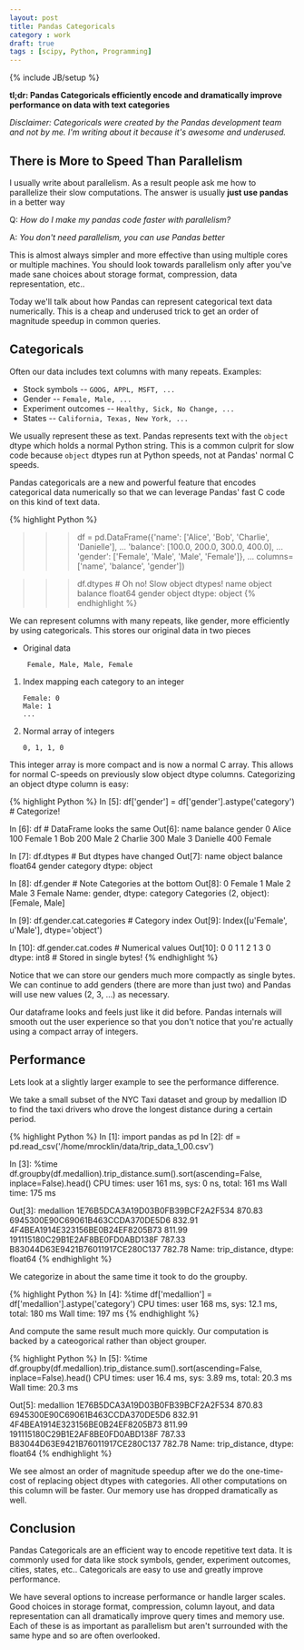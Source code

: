```yaml
---
layout: post
title: Pandas Categoricals
category : work
draft: true
tags : [scipy, Python, Programming]
---
```

{% include JB/setup %}

**tl;dr: Pandas Categoricals efficiently encode and dramatically improve
performance on data with text categories**

*Disclaimer: Categoricals were created by the Pandas development team and not
by me.  I'm writing about it because it's awesome and underused.*

There is More to Speed Than Parallelism
---------------------------------------

I usually write about parallelism.  As a result people ask me how to
parallelize their slow computations.
The answer is usually **just use pandas** in a better way

Q: *How do I make my pandas code faster with parallelism?*

A: *You don't need parallelism, you can use Pandas better*

This is almost always simpler and more effective than using multiple cores or
multiple machines.  You should look towards parallelism only after you've
made sane choices about storage format, compression, data representation, etc..

Today we'll talk about how Pandas can represent categorical text data
numerically.  This is a cheap and underused trick to get an order of magnitude
speedup in common queries.


Categoricals
------------

Often our data includes text columns with many repeats. Examples:

*  Stock symbols -- `GOOG, APPL, MSFT, ...`
*  Gender -- `Female, Male, ...`
*  Experiment outcomes -- `Healthy, Sick, No Change, ...`
*  States -- `California, Texas, New York, ...`

We usually represent these as text.  Pandas represents text with the `object`
dtype which holds a normal Python string.  This is a common culprit for slow
code because `object` dtypes run at Python speeds, not at Pandas' normal C
speeds.

Pandas categoricals are a new and powerful feature that encodes categorical
data numerically so that we can leverage Pandas' fast C code on this kind of
text data.

{% highlight Python %}
>>> df = pd.DataFrame({'name': ['Alice', 'Bob', 'Charlie', 'Danielle'],
...                    'balance': [100.0, 200.0, 300.0, 400.0],
...                    'gender': ['Female', 'Male', 'Male', 'Female']},
...                    columns=['name', 'balance', 'gender'])

>>> df.dtypes                           # Oh no!  Slow object dtypes!
name        object
balance    float64
gender      object
dtype: object
{% endhighlight %}

We can represent columns with many repeats, like gender, more efficiently by
using categoricals.  This stores our original data in two pieces

*  Original data

        Female, Male, Male, Female

1.  Index mapping each category to an integer

        Female: 0
        Male: 1
        ...

2.  Normal array of integers

        0, 1, 1, 0

This integer array is more compact and is now a normal C array.  This allows
for normal C-speeds on previously slow object dtype columns.
Categorizing an object dtype column is easy:

{% highlight Python %}
In [5]: df['gender'] = df['gender'].astype('category')  # Categorize!

In [6]: df                          # DataFrame looks the same
Out[6]:
       name  balance  gender
0     Alice      100  Female
1       Bob      200    Male
2   Charlie      300    Male
3  Danielle      400  Female

In [7]: df.dtypes                   # But dtypes have changed
Out[7]:
name         object
balance     float64
gender     category
dtype: object

In [8]: df.gender                   # Note Categories at the bottom
Out[8]:
0    Female
1      Male
2      Male
3    Female
Name: gender, dtype: category
Categories (2, object): [Female, Male]

In [9]: df.gender.cat.categories    # Category index
Out[9]: Index([u'Female', u'Male'], dtype='object')

In [10]: df.gender.cat.codes        # Numerical values
Out[10]:
0    0
1    1
2    1
3    0
dtype: int8                         # Stored in single bytes!
{% endhighlight %}

Notice that we can store our genders much more compactly as single bytes.  We
can continue to add genders (there are more than just two) and Pandas will
use new values (2, 3, ...) as necessary.

Our dataframe looks and feels just like it did before.  Pandas internals will
smooth out the user experience so that you don't notice that you're actually
using a compact array of integers.


Performance
-----------

Lets look at a slightly larger example to see the performance difference.

We take a small subset of the NYC Taxi dataset and group by medallion ID to
find the taxi drivers who drove the longest distance during a certain period.

{% highlight Python %}
In [1]: import pandas as pd
In [2]: df = pd.read_csv('/home/mrocklin/data/trip_data_1_00.csv')

In [3]: %time df.groupby(df.medallion).trip_distance.sum().sort(ascending=False,
inplace=False).head()
CPU times: user 161 ms, sys: 0 ns, total: 161 ms
Wall time: 175 ms

Out[3]:
medallion
1E76B5DCA3A19D03B0FB39BCF2A2F534    870.83
6945300E90C69061B463CCDA370DE5D6    832.91
4F4BEA1914E323156BE0B24EF8205B73    811.99
191115180C29B1E2AF8BE0FD0ABD138F    787.33
B83044D63E9421B76011917CE280C137    782.78
Name: trip_distance, dtype: float64
{% endhighlight %}

We categorize in about the same time it took to do the groupby.

{% highlight Python %}
In [4]: %time df['medallion'] = df['medallion'].astype('category')
CPU times: user 168 ms, sys: 12.1 ms, total: 180 ms
Wall time: 197 ms
{% endhighlight %}

And compute the same result much more quickly.  Our computation is backed by a
cateogorical rather than object grouper.

{% highlight Python %}
In [5]: %time df.groupby(df.medallion).trip_distance.sum().sort(ascending=False,
inplace=False).head()
CPU times: user 16.4 ms, sys: 3.89 ms, total: 20.3 ms
Wall time: 20.3 ms

Out[5]:
medallion
1E76B5DCA3A19D03B0FB39BCF2A2F534    870.83
6945300E90C69061B463CCDA370DE5D6    832.91
4F4BEA1914E323156BE0B24EF8205B73    811.99
191115180C29B1E2AF8BE0FD0ABD138F    787.33
B83044D63E9421B76011917CE280C137    782.78
Name: trip_distance, dtype: float64
{% endhighlight %}

We see almost an order of magnitude speedup after we do the one-time-cost of
replacing object dtypes with categories.  All other computations on this column
will be faster.  Our memory use has dropped dramatically as well.


Conclusion
----------

Pandas Categoricals are an efficient way to encode repetitive text data.  It is
commonly used for data like stock symbols, gender, experiment outcomes, cities,
states, etc..  Categoricals are easy to use and greatly improve performance.

We have several options to increase performance or handle larger scales.  Good
choices in storage format, compression, column layout, and data representation
can all dramatically improve query times and memory use. Each of these is as
important as parallelism but aren't surrounded with the same hype and so are
often overlooked.
